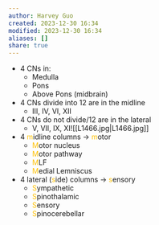 ```yaml
---
author: Harvey Guo
created: 2023-12-30 16:34
modified: 2023-12-30 16:34
aliases: []
share: true
---
```


- 4 CNs in:
	- Medulla
	- Pons
	- Above Pons (midbrain)
- 4 CNs divide into 12 are in the midline
	- III, IV, VI, XII
- 4 CNs do not divide/12 are in the lateral
	- V, VII, IX, XI![[L1466.jpg|L1466.jpg]]
- 4 <font color="#ffc000">m</font>idline columns -> <font color="#ffc000">m</font>otor
	- <font color="#ffc000">M</font>otor nucleus
	- <font color="#ffc000">M</font>otor pathway
	- <font color="#ffc000">M</font>LF
	- <font color="#ffc000">M</font>edial Lemniscus
- 4 lateral (<font color="#ffc000">s</font>ide) columns -> <font color="#ffc000">s</font>ensory
	- <font color="#ffc000">S</font>ympathetic
	- <font color="#ffc000">S</font>pinothalamic
	- <font color="#ffc000">S</font>ensory
	- <font color="#ffc000">S</font>pinocerebellar